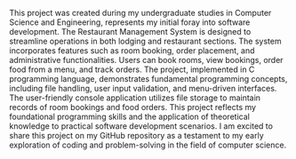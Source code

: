 This project was created during my undergraduate studies in Computer Science and Engineering, represents my initial foray into software development. The Restaurant Management System is designed to streamline operations in both lodging and restaurant sections. The system incorporates features such as room booking, order placement, and administrative functionalities. Users can book rooms, view bookings, order food from a menu, and track orders. The project, implemented in C programming language, demonstrates fundamental programming concepts, including file handling, user input validation, and menu-driven interfaces. The user-friendly console application utilizes file storage to maintain records of room bookings and food orders. This project reflects my foundational programming skills and the application of theoretical knowledge to practical software development scenarios. I am excited to share this project on my GitHub repository as a testament to my early exploration of coding and problem-solving in the field of computer science.
